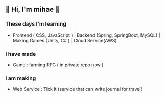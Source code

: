 ## 🌱 Hi, I'm mihae 🚩

### These days I'm learning
- Frontend ( CSS, JavaScript ) | Backend (Spring, SpringBoot, MySQL) | Making Games (Unity, C# ) | Cloud Service(AWS)

### I have made
- Game : farming RPG ( in private repo now )

### I am making
- Web Service : Tick It (service that can write journal for travel)


<!--
**smilehae/smilehae** is a ✨ _special_ ✨ repository because its `README.md` (this file) appears on your GitHub profile.

Here are some ideas to get you started:

- 🔭 I’m currently working on ...
- 🌱 I’m currently learning ...
- 👯 I’m looking to collaborate on ...
- 🤔 I’m looking for help with ...
- 💬 Ask me about ...
- 📫 How to reach me: ...
- 😄 Pronouns: ...
- ⚡ Fun fact: ...
-->
